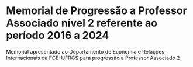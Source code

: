 # Memorial de Progressão a Professor Associado nível 2 referente ao período 2016 a 2024
Memorial apresentado ao Departamento de Economia e Relações Internacionais da FCE-UFRGS para progressão a Professor Associado 2
